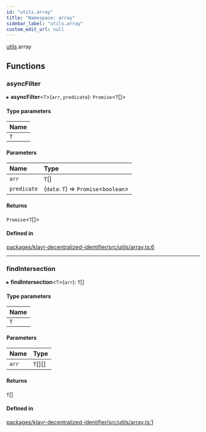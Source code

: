 ```yaml
---
id: "utils.array"
title: "Namespace: array"
sidebar_label: "utils.array"
custom_edit_url: null
---
```


[utils](utils.md).array

## Functions

### asyncFilter

▸ **asyncFilter**<`T`\>(`arr`, `predicate`): `Promise`<`T`[]\>

#### Type parameters

| Name |
| :------ |
| `T` |

#### Parameters

| Name | Type |
| :------ | :------ |
| `arr` | `T`[] |
| `predicate` | (`data`: `T`) => `Promise`<`boolean`\> |

#### Returns

`Promise`<`T`[]\>

#### Defined in

[packages/klayr-decentralized-identifier/src/utils/array.ts:6](https://github.com/aldhosutra/klayr-did/blob/4de9da3/packages/klayr-decentralized-identifier/src/utils/array.ts#L6)

___

### findIntersection

▸ **findIntersection**<`T`\>(`arr`): `T`[]

#### Type parameters

| Name |
| :------ |
| `T` |

#### Parameters

| Name | Type |
| :------ | :------ |
| `arr` | `T`[][] |

#### Returns

`T`[]

#### Defined in

[packages/klayr-decentralized-identifier/src/utils/array.ts:1](https://github.com/aldhosutra/klayr-did/blob/4de9da3/packages/klayr-decentralized-identifier/src/utils/array.ts#L1)
